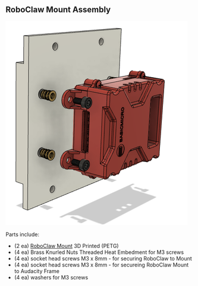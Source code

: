 ## RoboClaw Mount Assembly
![RoboClaw Mount Assembly](/Images/RoboClaw_Mount_Assy.png?raw=true "RoboClaw Mount Assembly")

Parts include:
+ (2 ea) [RoboClaw Mount](/3d%20Prints/RoboClaw_Mount.stl) 3D Printed (PETG)
+ (4 ea) Brass Knurled Nuts Threaded Heat Embedment for M3 screws
+ (4 ea) socket head screws M3 x 8mm - for securing RoboClaw to Mount
+ (4 ea) socket head screws M3 x 8mm - for secureing RoboClaw Mount to Audacity Frame
+ (4 ea) washers for M3 screws

